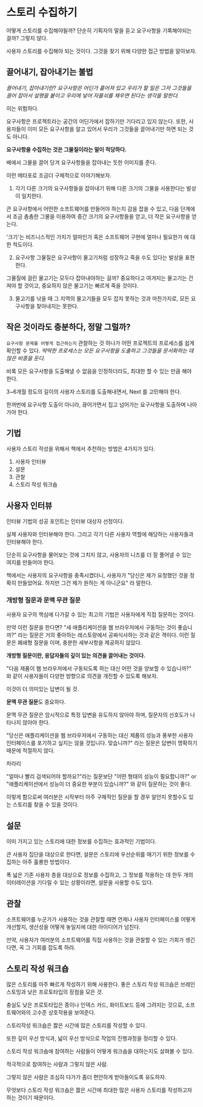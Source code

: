 # 스토리 수집하기

어떻게 스토리를 수집해야될까? 단순히 기획자의 말을 듣고 요구사항을 기록해야되는 걸까? 그렇지 않다. 

사용자 스토리를 수집해야 되는 것이다. 그것을 찾기 위해 다양한 접근 방법을 알아보자. 

## 끌어내기, 잡아내기는 불법

_끌어내기, 잡아내기란? 요구사항은 어딘가 흩어져 있고 우리가 할 일은 그저 그것들을 끌어 잡아서 설명을 붙이고 우리에 넣어 자물쇠를 채우면 된다는 생각을 말한다._

이는 위험하다.

요구사항은 프로젝트라는 공간의 어딘가에서 잡하기만 기다리고 있지 않는다. 또한, 사용자들이 이미 모든 요구사항을 알고 있어서 우리가 그것들을 끌어내기만 하면 되는 것도 아니다.

**요구사항을 수집하는 것은 그물질이라는 말이 적당하다.**

배에서 그물을 끌어 당겨 요구사항들을 잡아내는 듯한 이미지를 준다. 

이런 메타포로 조금더 구체적으로 이야기해보자.

1. 각기 다른 크기의 요구사항들을 잡아내기 위해 다른 크기의 그물을 사용한다는 발상이 일치한다.

큰 요구사항에서 어떤한 소프트웨어를 만들어야 하는지 감을 잡을 수 있고, 다음 단계에서 조금 촘촘한 그물을 이용하여 중간 크기의 요구사항들을 얻고, 더 작은 요구사항을 얻는다.

'크기'는 비즈니스적인 가치가 얼마인가 혹은 소프트웨어 구현에 얼마나 필요한가 에 대한 척도이다.

2. 요구사항 그물질은 요구사항이 물고기처럼 성장하고 죽을 수도 있다는 발상을 표현한다.

 그물질에 걸린 물고기는 모두다 잡아내야하는 걸까? 중요하다고 여겨지는 물고기는 건져야 할 것이고, 중요하지 않은 물고기는 빠르게 죽을 것이다.

3. 물고기를 낚을 때 그 지역의 물고기들을 모두 잡지 못하는 것과 마찬가지로, 모든 요구사항을 찾아내지는 못한다.

## 작은 것이라도 충분하다, 정말 그럴까?

`요구사항 문제를 어떻게 접근하는지` 관찰하는 것 하나가 어떤 프로젝트의 프로세스를 쉽게 확인할 수 있다.
_딱딱한 프로세스는 모든 요구사항을 도출하고 그것들을 문서화하는 데 많은 비중을 둔다._

비록 모든 요구사항을 도출해낼 수 없음을 인정하더라도, 최대한 할 수 있는 만큼 해야 한다.

3~6개월 정도의 길이의 사용자 스토리를 도출해내면서, Next 를 고민해야 한다.

한꺼번에 요구사항 도출이 아니라, 끊어가면서 집고 넘어가는 요구사항을 도출하며 나아가야 한다.

## 기법

사용자 스토리 작성을 위해서 책에서 추천하는 방법은 4가지가 있다.

1. 사용자 인터뷰
2. 설문
3. 관찰
4. 스토리 작성 워크숍

## 사용자 인터뷰

인터뷰 기법의 성공 포인트는 인터뷰 대상자 선정이다.

실제 사용자와 인터뷰해야 한다. 그리고 각기 다른 사용자 역할에 해당하는 사용자들과 인터뷰해야 한다.

단순히 요구사항을 물어보는 것에 그치지 않고, 사용자의 니즈를 더 잘 풀어낼 수 있는 여지를 만들어야 한다.

책에서는 사용자의 요구사항을 충족시켰더니, 사용자가 "당신은 제가 요청했던 것을 정확히 만들었어요. 하지만 그건 제가 원하는 게 아니군요" 라 말한다.

### 개방형 질문과 문맥 무관 질문

 사용자 요구의 핵심에 다가갈 수 있는 최고의 기법은 사용자에게 직접 질문하는 것이다.

만약 이런 질문을 한다면? "새 애플리케이션을 웹 브라우저에서 구동하는 것이 좋습니까?" 라는 질문은 거의 좋아하는 레스토랑에서 공짜식사하는 것과 같은 격이다.
 이런 질문은 폐쇄형 질문을 이며, 충분한 세부사항을 제공하지 않았다.

**개방형 질문이란, 응답자들의 깊이 있는 의견을 끌어내는 것이다.**

"다음 제품이 웹 브라우저에서 구동되도록 하는 대신 어떤 것을 양보할 수 있습니까?" 와 같이 사용자들이 다양한 방향으로 의견을 개진할 수 있도록 해보자.

이것이 더 의미있는 답변이 될 것.

**문맥 무관 질문**도 중요하다.

문맥 무관 질문은 암시적으로 특정 답변을 유도하지 않아야 하며, 질문자의 선호도가 나타나지 않아야 한다.

"당신은 애플리케이션을 웹 브라우저에서 구동하는 대신 제품의 성능과 풍부한 사용자 인터페이스를 포기하고 싶지는 않을 것입니다. 맞습니까?" 라는 질문은 답변이 명확하기 때문에 적절하지 않다.

차라리

"얼마나 빨리 검색되어야 할까요?"라는 질문보단 "어떤 형태의 성능이 필요합니까?" or "애플리케이션에서 성능이 더 중요한 부분이 있습니까?" 와 같이 질문하는 것이 좋다.

이렇게 함으로써 여러분은 시작부터 아주 구체적인 질문을 할 경우 알안지 못할수도 있는 스토리를 찾을 수 있을 것이다.

## 설문

이미 가지고 있는 스토리에 대한 정보를 수집하는 효과적인 기법이다.

큰 사용자 집단을 대상으로 한다면, 설문은 스토리에 우선순위를 매기기 위한 정보를 수집하는 아주 훌룡한 방법이다.

폭 넓은 기존 사용자 층을 대상으로 정보를 수집하고, 그 정보를 적용하는 데 한두 개의 이터레이션을 기다릴 수 있는 상황이라면, 설문을 사용할 수도 있다.

## 관찰

 소프트웨어를 누군가가 사용하는 것을 관찰할 때면 언제나 사용자 인터페이스를 어떻게 개선할지, 생산성을 어떻게 놓일지에 대한 아이디어가 넘친다.

만약, 사용자가 여러분의 소프트웨어를 직접 사용하는 것을 관찰할 수 있는 기회가 생긴다면, 꼭 그 기회를 잡도록 하라.

## 스토리 작성 워크숍

 많은 스토리를 아주 빠르게 작성하기 위해 사용한다. 좋은 스토리 작성 워크숍은 브레인스토밍과 낮은 프로토타입의 장점을 모은 것.
 
충실도 낮은 프로토타입은 종이나 인덱스 카드, 화이트보드 등에 그려지는 것으로, 소프트웨어와의 고수준 상호작용을 보여준다.

스토리작성 워크숍은 짫은 시간에 많은 스토리를 작성할 수 있다.

또한 깊이 우선 방식과, 넓이 우선 방식으로 작업의 진행과정을 정리할 수 있다.

스토리 작성 워크숍에 참여하는 사람들이 어떻게 워크숍을 대하는지도 살펴볼 수 있다.

적극적으로 참여하는 사람과 그렇지 않은 사람.

그렇지 않은 사람은 조심히 다가가 좀더 편안하게 받아들이도록 유도하자.

무엇보다 스토리 작성 워크숍은 짫은 시간에 최대한 많은 사용자 스토리를 작성하고자 하는 것이기 때문이다.
